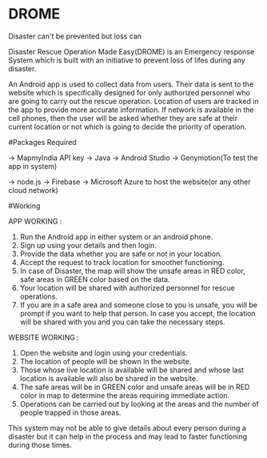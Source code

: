 # DROME 
Disaster can't be prevented but loss can

Disaster Rescue Operation Made Easy(DROME) is an Emergency response System which is built with an initiative to prevent loss of lifes during any disaster. 

An Android app is used to collect data from users. Their data is sent to the website which is specifically designed for only authorized personnel who are going to carry out the rescue operation. Location of users are tracked in the app to provide more accurate information. If network is available in the cell phones, then the user will be asked whether they are safe at their current location or not which is going to decide the priority of operation.

#Packages Required 

-> MapmyIndia API key
-> Java
-> Android Studio
-> Genymotion(To test the app in system)

-> node.js
-> Firebase
-> Microsoft Azure to host the website(or any other cloud network)

#Working

APP WORKING :

1. Run the Android app in either system or an android phone.
2. Sign up using your details and then login.
3. Provide the data whether you are safe or not in your location.
4. Accept the request to track location for smoother functioning.
5. In case of Disaster, the map will show the unsafe areas in RED color, safe areas in GREEN color based on the data.
6. Your location will be shared with authorized personnel for rescue operations.
7. If you are in a safe area and someone close to you is unsafe, you will be prompt if you want to help that person. In case you accept, the location will be shared with you and you can take the necessary steps.

WEBSITE WORKING :

1. Open the website and login using your credentials.
2. The location of people will be shown in the website.
3. Those whose live location is available will be shared and whose last location is available will also be shared in the website.
4. The safe areas will be in GREEN color and unsafe areas will be in RED color in map to determine the areas requiring immediate action.
5. Operations can be carried out by looking at the areas and the number of people trapped in those areas.


This system may not be able to give details about every person during a disaster but it can help in the process and may lead to faster functioning during those times. 
